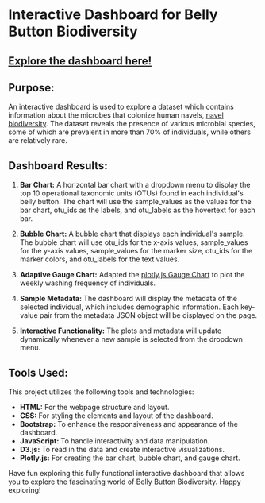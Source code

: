 # **Interactive Dashboard for Belly Button Biodiversity**
## [Explore the dashboard here!](https://robert-z-lehr.github.io/Biodiversity-Exploration-Dashboard/)

## __Purpose:__
An interactive dashboard is used to explore a dataset which contains information about the microbes that colonize human navels, [navel biodiversity](http://robdunnlab.com/projects/belly-button-biodiversity/). The dataset reveals the presence of various microbial species, some of which are prevalent in more than 70% of individuals, while others are relatively rare.

## **Dashboard Results:**

1. **Bar Chart:** A horizontal bar chart with a dropdown menu to display the top 10 operational taxonomic units (OTUs) found in each individual's belly button. The chart will use the sample_values as the values for the bar chart, otu_ids as the labels, and otu_labels as the hovertext for each bar.

2. **Bubble Chart:** A bubble chart that displays each individual's sample. The bubble chart will use otu_ids for the x-axis values, sample_values for the y-axis values, sample_values for the marker size, otu_ids for the marker colors, and otu_labels for the text values.

3. **Adaptive Gauge Chart:** Adapted the [plotly.js Gauge Chart](https://plotly.com/javascript/gauge-charts/) to plot the weekly washing frequency of individuals.

5. **Sample Metadata:** The dashboard will display the metadata of the selected individual, which includes demographic information. Each key-value pair from the metadata JSON object will be displayed on the page.

6. **Interactive Functionality:** The plots and metadata will update dynamically whenever a new sample is selected from the dropdown menu.

## **Tools Used:**
This project utilizes the following tools and technologies:

- __HTML:__ For the webpage structure and layout.
- __CSS:__ For styling the elements and layout of the dashboard.
- __Bootstrap:__ To enhance the responsiveness and appearance of the dashboard.
- __JavaScript:__ To handle interactivity and data manipulation.
- __D3.js:__ To read in the data and create interactive visualizations.
- __Plotly.js:__ For creating the bar chart, bubble chart, and gauge chart.


Have fun exploring this fully functional interactive dashboard that allows you to explore the fascinating world of Belly Button Biodiversity. Happy exploring!
